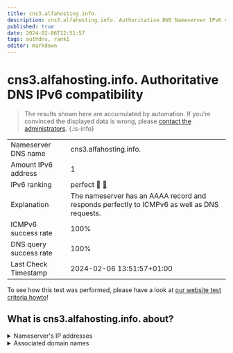 ```yaml
---
title: cns3.alfahosting.info.
description: cns3.alfahosting.info. Authoritative DNS Nameserver IPv6 compatibility
published: true
date: 2024-02-06T12:51:57
tags: authdns, rank1
editor: markdown
---
```


# cns3.alfahosting.info. Authoritative DNS IPv6 compatibility

> The results shown here are accumulated by automation. If you're convinced the displayed data is wrong, please [contact the administrators](/howto/chat). 
{.is-info}




|   |   |
| - | - |
| Nameserver DNS name | cns3.alfahosting.info.
| Amount IPv6 address | 1
| IPv6 ranking | perfect :1st_place_medal: [🔗](/howto/ranking) |
| Explanation | The nameserver has an AAAA record and responds perfectly to ICMPv6 as well as DNS requests. |
| ICMPv6 success rate | 100%|
| DNS query success rate | 100% |
| Last Check Timestamp | 2024-02-06 13:51:57+01:00 |

To see how this test was performed, please have a look at [our website test criteria howto](/howto/testcriteria/authdns)!


## What is cns3.alfahosting.info. about?




<details>
<summary>Nameserver's IP addresses</summary>

2a02:2b80:101:5000::8

</details>



<details>
<summary>Associated domain names</summary>

www.bundesarbeitsgericht.de

</details>
